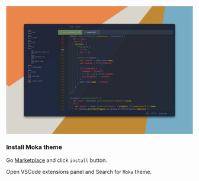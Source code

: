 <img width="830px" src="img/moka.png">

### Install Moka theme

Go [Marketplace](https://marketplace.visualstudio.com/items?itemName=Yojeero.moka) and click `install` button. 

Open VSCode extensions panel and Search for `Moka` theme.

